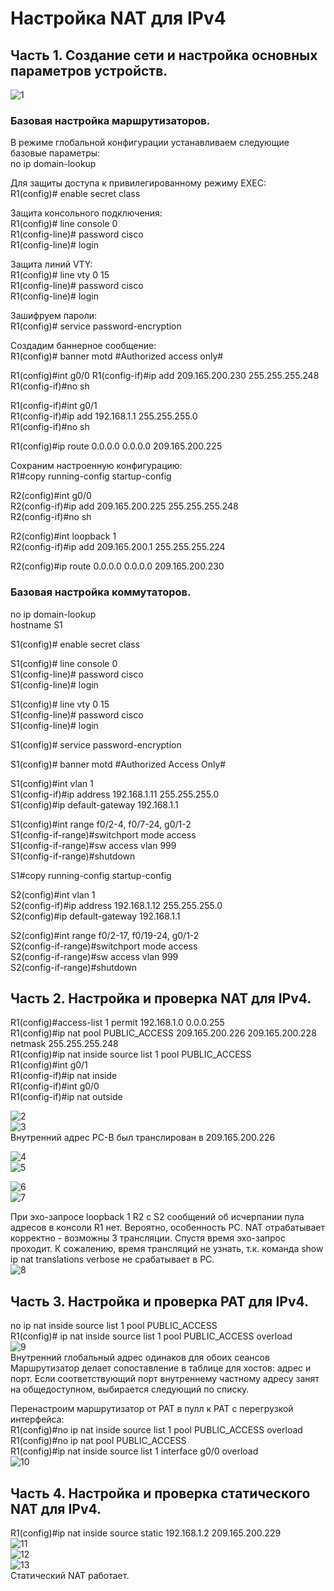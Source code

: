 # Настройка NAT для IPv4
## Часть 1. Создание сети и настройка основных параметров устройств.
![1](1.png)  
### Базовая настройка маршрутизаторов.
В режиме глобальной конфигурации устанавливаем следующие базовые параметры:    
no ip domain-lookup  

Для защиты доступа к привилегированному режиму EXEC:   
R1(config)# enable secret class  
    
Защита консольного подключения:  
R1(config)# line console 0   
R1(config-line)# password cisco   
R1(config-line)# login  

Защита линий VTY:  
R1(config)# line vty 0 15   
R1(config-line)# password cisco   
R1(config-line)# login  

Зашифруем пароли:  
R1(config)# service password-encryption    
  
Создадим баннерное сообщение:    
R1(config)# banner motd #Authorized access only#     
    
R1(config)#int g0/0
R1(config-if)#ip add 209.165.200.230 255.255.255.248
R1(config-if)#no sh  
  
R1(config-if)#int g0/1  
R1(config-if)#ip add 192.168.1.1 255.255.255.0  
R1(config-if)#no sh  
  
R1(config)#ip route 0.0.0.0 0.0.0.0 209.165.200.225  
  
Сохраним настроенную конфигурацию:  
R1#copy running-config startup-config  
  
R2(config)#int g0/0  
R2(config-if)#ip add 209.165.200.225 255.255.255.248  
R2(config-if)#no sh  
  
R2(config)#int loopback 1  
R2(config-if)#ip add 209.165.200.1 255.255.255.224  
  
R2(config)#ip route 0.0.0.0 0.0.0.0 209.165.200.230  
  
### Базовая настройка коммутаторов.
no ip domain-lookup  
hostname S1  

S1(config)# enable secret class  
    
S1(config)# line console 0   
S1(config-line)# password cisco   
S1(config-line)# login  
  
S1(config)# line vty 0 15   
S1(config-line)# password cisco   
S1(config-line)# login  
  
S1(config)# service password-encryption    
  
S1(config)# banner motd #Authorized Access Only#     
  
S1(config)#int vlan 1  
S1(config-if)#ip address 192.168.1.11 255.255.255.0  
S1(config)#ip default-gateway 192.168.1.1  
  
S1(config)#int range f0/2-4, f0/7-24, g0/1-2  
S1(config-if-range)#switchport mode access   
S1(config-if-range)#sw access vlan 999  
S1(config-if-range)#shutdown   
  
S1#copy running-config startup-config  
  
S2(config)#int vlan 1  
S2(config-if)#ip address 192.168.1.12 255.255.255.0  
S2(config)#ip default-gateway 192.168.1.1  
  
S2(config)#int range f0/2-17, f0/19-24, g0/1-2  
S2(config-if-range)#switchport mode access   
S2(config-if-range)#sw access vlan 999  
S2(config-if-range)#shutdown   
  
## Часть 2. Настройка и проверка NAT для IPv4.
R1(config)#access-list 1 permit 192.168.1.0 0.0.0.255  
R1(config)#ip nat pool PUBLIC_ACCESS 209.165.200.226 209.165.200.228 netmask 255.255.255.248   
R1(config)#ip nat inside source list 1 pool PUBLIC_ACCESS  
R1(config)#int g0/1  
R1(config-if)#ip nat inside  
R1(config-if)#int g0/0  
R1(config-if)#ip nat outside  
  
![2](2.png)  
![3](3.png)  
Внутренний адрес PC-B был транслирован в 209.165.200.226  
  
![4](4.png)  
![5](5.png)  
  
![6](6.png)  
![7](7.png)  
  
При эхо-запросе loopback 1 R2 с S2 сообщений об исчерпании пула адресов в консоли R1 нет. Вероятно, особенность PC. NAT отрабатывает корректно - возможны 3 трансляции. Спустя время эхо-запрос проходит. К сожалению, время трансляций не узнать, т.к. команда show ip nat translations verbose не срабатывает в PC.  
![8](8.png)  
  
## Часть 3. Настройка и проверка PAT для IPv4.
no ip nat inside source list 1 pool PUBLIC_ACCESS   
R1(config)# ip nat inside source list 1 pool PUBLIC_ACCESS overload  
![9](9.png)  
Внутренний глобальный адрес одинаков для обоих сеансов  
Маршрутизатор делает сопоставление в таблице для хостов: адрес и порт. Если соответствующий порт внутреннему частному адресу занят на общедоступном, выбирается следующий по списку.  
  
Перенастроим маршрутизатор от PAT в пулл к PAT с перегрузкой интерфейса:  
R1(config)#no ip nat inside source list 1 pool PUBLIC_ACCESS overload  
R1(config)#no ip nat pool PUBLIC_ACCESS  
R1(config)#ip nat inside source list 1 interface g0/0 overload  
![10](10.png)  
## Часть 4. Настройка и проверка статического NAT для IPv4.
R1(config)#ip nat inside source static 192.168.1.2 209.165.200.229  
![11](11.png)  
![12](12.png)  
![13](13.png)  
Статический NAT работает.







